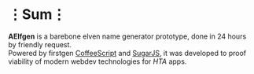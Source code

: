 # ⋮Sum⋮
__AElfgen__ is a barebone elven name generator prototype, done in 24 hours by friendly request.  
Powered by firstgen [CoffeeScript](https://github.com/jashkenas/coffeescript) and [SugarJS](https://github.com/andrewplummer/Sugar), it was developed to proof viability of modern webdev technologies for _HTA_ apps.

